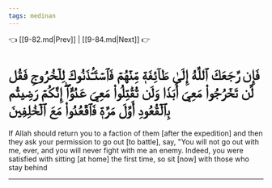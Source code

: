 ```yaml
---
tags: medinan
---
```


👈 [[9-82.md|Prev]] | [[9-84.md|Next]] 👉

# فَإِن رَّجَعَكَ ٱللَّهُ إِلَىٰ طَآئِفَةٖ مِّنۡهُمۡ فَٱسۡتَـٔۡذَنُوكَ لِلۡخُرُوجِ فَقُل لَّن تَخۡرُجُواْ مَعِيَ أَبَدٗا وَلَن تُقَٰتِلُواْ مَعِيَ عَدُوًّاۖ إِنَّكُمۡ رَضِيتُم بِٱلۡقُعُودِ أَوَّلَ مَرَّةٖ فَٱقۡعُدُواْ مَعَ ٱلۡخَٰلِفِينَ

If Allah should return you to a faction of them [after the expedition] and then they ask your permission to go out [to battle], say, "You will not go out with me, ever, and you will never fight with me an enemy. Indeed, you were satisfied with sitting [at home] the first time, so sit [now] with those who stay behind

---

